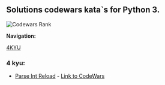 ## Solutions codewars kata\`s for Python 3.


![Codewars Rank](https://www.codewars.com/users/NikolayZaytsev/badges/large)

**Navigation:**


[4KYU](https://github.com/RuiFSP/CodeWars/tree/main/JavaScript/4%20kyu) 



### 4 kyu:
- [Parse Int Reload](https://github.com/RuiFSP/CodeWars/blob/main/JavaScript/4%20kyu/parse_int_reload.py) - [Link to CodeWars](https://www.codewars.com/kata/56f699cd9400f5b7d8000b55)
